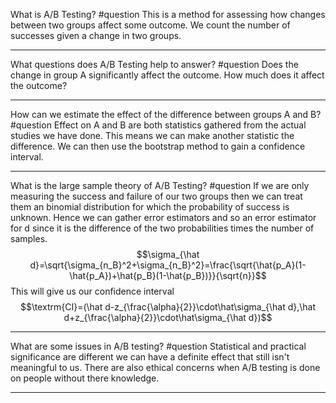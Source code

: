 What is A/B Testing? #question 
	This is a method for assessing how changes between two groups affect some outcome. We count the number of successes given a change in two groups.

---
What questions does A/B Testing help to answer? #question 
	Does the change in group A significantly affect the outcome. How much does it affect the outcome?

---
How can we estimate the effect of the difference between groups A and B? #question 
	Effect on A and B are both statistics gathered from the actual studies we have done. This means we can make another statistic the difference. We can then use the bootstrap method to gain a confidence interval.

---
What is the large sample theory of A/B Testing? #question 
	If we are only measuring the success and failure of our two groups then we can treat them an binomial distribution for which the probability of success is unknown. Hence we can gather error estimators and so an error estimator for d since it is the difference of the two probabilities times the number of samples. $$\sigma_{\hat d}=\sqrt{\sigma_{n_B}^2+\sigma_{n_B}^2}=\frac{\sqrt{\hat{p_A}(1-\hat{p_A})+\hat{p_B}(1-\hat{p_B})}}{\sqrt{n}}$$
	This will give us our confidence interval $$\textrm{CI}=(\hat d-z_{\frac{\alpha}{2}}\cdot\hat\sigma_{\hat d},\hat d+z_{\frac{\alpha}{2}}\cdot\hat\sigma_{\hat d})$$

---
What are some issues in A/B testing? #question 
	Statistical and practical significance are different we can have a definite effect that still isn't meaningful to us. There are also ethical concerns when A/B testing is done on people without there knowledge.

---

